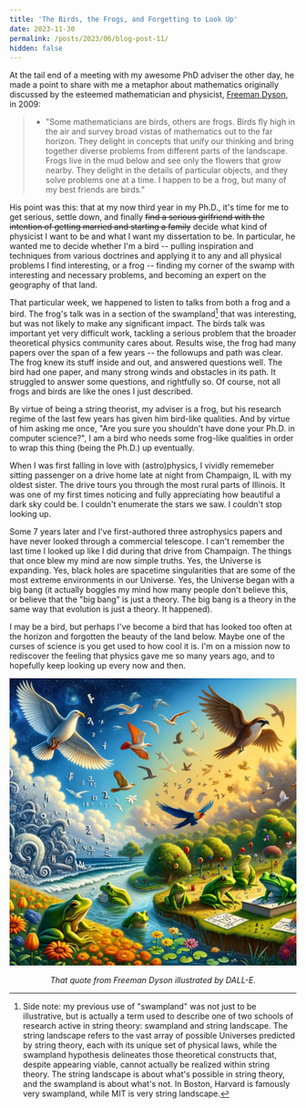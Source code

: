 ```yaml
---
title: 'The Birds, the Frogs, and Forgetting to Look Up'
date: 2023-11-30
permalink: /posts/2023/06/blog-post-11/
hidden: false
---
```


At the tail end of a meeting with my awesome PhD adviser the other day, he made a point to share with me a metaphor about mathematics originally discussed by the esteemed mathematician and physicist, [Freeman Dyson](https://en.wikipedia.org/wiki/Freeman_Dyson), in 2009:

> * "Some mathematicians are birds, others are frogs. Birds fly high in the air and survey broad vistas of mathematics out to the far horizon. They delight in concepts that unify our thinking and bring together diverse problems from different parts of the landscape. Frogs live in the mud below and see only the flowers that grow nearby. They delight in the details of particular objects, and they solve problems one at a time. I happen to be a frog, but many of my best friends are birds."

His point was this: that at my now third year in my Ph.D., it's time for me to get serious, settle down, and finally ~~find a serious girlfriend with the intention of getting married and starting a family~~ decide what kind of physicist I want to be and what I want my dissertation to be. In particular, he wanted me to decide whether I'm a bird -- pulling inspiration and techniques from various doctrines and applying it to any and all physical problems I find interesting, or a frog -- finding my corner of the swamp with interesting and necessary problems, and becoming an expert on the geography of that land.

That particular week, we happened to listen to talks from both a frog and a bird. The frog's talk was in a section of the swampland[^1] that was interesting, but was not likely to make any significant impact. The birds talk was important yet very difficult work, tackling a serious problem that the broader theoretical physics community cares about. Results wise, the frog had many papers over the span of a few years -- the followups and path was clear. The frog knew its stuff inside and out, and answered questions well. The bird had one paper, and many strong winds and obstacles in its path. It struggled to answer some questions, and rightfully so. Of course, not all frogs and birds are like the ones I just described.

[^1]: Side note: my previous use of "swampland" was not just to be illustrative, but is actually a term used to describe one of two schools of research active in string theory: swampland and string landscape. The string landscape refers to the vast array of possible Universes predicted by string theory, each with its unique set of physical laws, while the swampland hypothesis delineates those theoretical constructs that, despite appearing viable, cannot actually be realized within string theory. The string landscape is about what's possible in string theory, and the swampland is about what's not. In Boston, Harvard is famously very swampland, while MIT is very string landscape.

By virtue of being a string theorist, my adviser is a frog, but his research regime of the last few years has given him bird-like qualities. And by virtue of him asking me once, "Are you sure you shouldn't have done your Ph.D. in computer science?", I am a bird who needs some frog-like qualities in order to wrap this thing (being the Ph.D.) up eventually.

<!-- Alas I am a bird, and trying to accentuate the bird-like qualities Freeman so eloquently described previously. -->

When I was first falling in love with (astro)physics, I vividly rememeber sitting passenger on a drive home late at night from Champaign, IL with my oldest sister. The drive tours you through the most rural parts of Illinois. It was one of my first times noticing and fully appreciating how beautiful a dark sky could be. I couldn't enumerate the stars we saw. I couldn't stop looking up.

Some 7 years later and I've first-authored three astrophysics papers and have never looked through a commercial telescope. I can't remember the last time I looked up like I did during that drive from Champaign. The things that once blew my mind are now simple truths. Yes, the Universe is expanding. Yes, black holes are spacetime singularities that are some of the most extreme environments in our Universe. Yes, the Universe began with a big bang (it actually boggles my mind how many people don't believe this, or believe that the "big bang" is just a theory. The big bang is a theory in the same way that evolution is just a theory. It happened).

I may be a bird, but perhaps I've become a bird that has looked too often at the horizon and forgotten the beauty of the land below. Maybe one of the curses of science is you get used to how cool it is. I'm on a mission now to rediscover the feeling that physics gave me so many years ago, and to hopefully keep looking up every now and then.

![birdfrog](/images/birdfrog.png)
<p align="center">
  <em>That quote from Freeman Dyson illustrated by DALL-E. </em>
</p>
